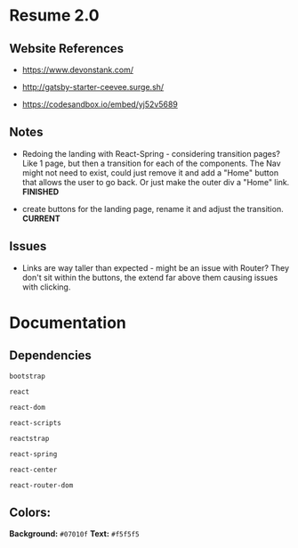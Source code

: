 # Resume 2.0

## Website References

* https://www.devonstank.com/
* http://gatsby-starter-ceevee.surge.sh/

* https://codesandbox.io/embed/yj52v5689

## Notes

* Redoing the landing with React-Spring - considering transition pages? Like 1 page, but then a transition for each of the components. The Nav might not need to exist, could just remove it and add a "Home" button that allows the user to go back. Or just make the outer div a "Home" link. **FINISHED**

* create buttons for the landing page, rename it and adjust the transition. **CURRENT**

## Issues

* Links are way taller than expected - might be an issue with Router? They don't sit within the buttons, the extend far above them causing issues with clicking.

# Documentation

## Dependencies

`bootstrap`

`react`

`react-dom`

`react-scripts`

`reactstrap`

`react-spring`

`react-center`

`react-router-dom`

## Colors:

**Background:** `#07010f`
**Text:** `#f5f5f5`

